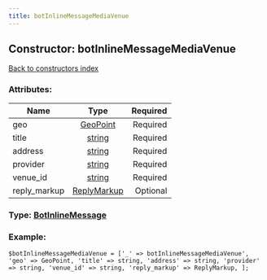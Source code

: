```yaml
---
title: botInlineMessageMediaVenue
---
```

## Constructor: botInlineMessageMediaVenue  
[Back to constructors index](index.md)



### Attributes:

| Name     |    Type       | Required |
|----------|:-------------:|---------:|
|geo|[GeoPoint](../types/GeoPoint.md) | Required|
|title|[string](../types/string.md) | Required|
|address|[string](../types/string.md) | Required|
|provider|[string](../types/string.md) | Required|
|venue\_id|[string](../types/string.md) | Required|
|reply\_markup|[ReplyMarkup](../types/ReplyMarkup.md) | Optional|



### Type: [BotInlineMessage](../types/BotInlineMessage.md)


### Example:

```
$botInlineMessageMediaVenue = ['_' => botInlineMessageMediaVenue', 'geo' => GeoPoint, 'title' => string, 'address' => string, 'provider' => string, 'venue_id' => string, 'reply_markup' => ReplyMarkup, ];
```
